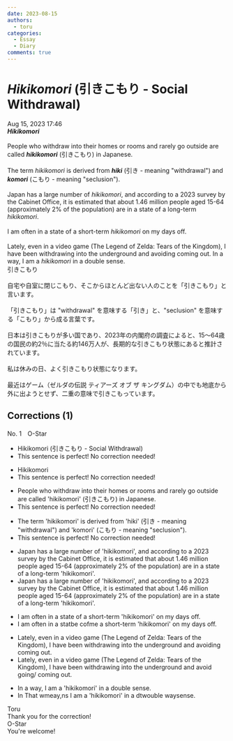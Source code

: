 ```yaml
---
date: 2023-08-15
authors:
  - toru
categories:
  - Essay
  - Diary
comments: true
---
```


# <strong><em>Hikikomori</strong></em> (引きこもり - Social Withdrawal)
<div class="date">Aug 15, 2023 17:46</div>
<div id="post"><div id="body_show_ori">
<strong><em>Hikikomori</strong></em><br/><br/>People who withdraw into their homes or rooms and rarely go outside are called <strong><em>hikikomori</em></strong> (引きこもり) in Japanese.<br/><br/>The term <em>hikikomori</em> is derived from <strong><em>hiki</em></strong> (引き - meaning "withdrawal") and <strong><em>komori</em></strong> (こもり - meaning "seclusion").<br/><br/>Japan has a large number of <em>hikikomori</em>, and according to a 2023 survey by the Cabinet Office, it is estimated that about 1.46 million people aged 15-64 (approximately 2% of the population) are in a state of a long-term <em>hikikomori</em>.<br/><br/>I am often in a state of a short-term <em>hikikomori</em> on my days off.<br/><br/>Lately, even in a video game (The Legend of Zelda: Tears of the Kingdom), I have been withdrawing into the underground and avoiding coming out. In a way, I am a <em>hikikomori</em> in a double sense.
</div></div>

<!-- more -->

<div id="post_ja"><div id="body_show_mo">
引きこもり<br/><br/>自宅や自室に閉じこもり、そこからほとんど出ない人のことを「引きこもり」と言います。<br/><br/>「引きこもり」は "withdrawal" を意味する「引き」と、"seclusion" を意味する「こもり」から成る言葉です。<br/><br/>日本は引きこもりが多い国であり、2023年の内閣府の調査によると、15～64歳の国民の約2％に当たる約146万人が、長期的な引きこもり状態にあると推計されています。<br/><br/>私は休みの日、よく引きこもり状態になります。<br/><br/>最近はゲーム（ゼルダの伝説 ティアーズ オブ ザ キングダム）の中でも地底から外に出ようとせず、二重の意味で引きこもっています。
</div></div>

## Corrections (1)
<div id="block"><div class="first_name"> No. 1　<span class="just_name">O-Star</span></div><div id="block2">
<ul class="correction_field">
<li class="incorrect">Hikikomori (引きこもり - Social Withdrawal)</li>
<li class="corrected perfect">This sentence is perfect! No correction needed!</li>
</ul>
<ul class="correction_field">
<li class="incorrect">Hikikomori</li>
<li class="corrected perfect">This sentence is perfect! No correction needed!</li>
</ul>
<ul class="correction_field">
<li class="incorrect">People who withdraw into their homes or rooms and rarely go outside are called 'hikikomori' (引きこもり) in Japanese.</li>
<li class="corrected perfect">This sentence is perfect! No correction needed!</li>
</ul>
<ul class="correction_field">
<li class="incorrect">The term 'hikikomori' is derived from 'hiki' (引き - meaning "withdrawal") and 'komori' (こもり - meaning "seclusion").</li>
<li class="corrected perfect">This sentence is perfect! No correction needed!</li>
</ul>
<ul class="correction_field">
<li class="incorrect">Japan has a large number of 'hikikomori', and according to a 2023 survey by the Cabinet Office, it is estimated that about 1.46 million people aged 15-64 (approximately 2% of the population) are in a state of a long-term 'hikikomori'.</li>
<li class="corrected correct">
Japan has a large number of 'hikikomori', and according to a 2023 survey by the Cabinet Office, it is estimated that about 1.46 million people aged 15-64 (approximately 2% of the population) are <span class="f_gray"><span class="sline">in a state of a </span></span>long-term 'hikikomori'.
</li>
</ul>
<ul class="correction_field">
<li class="incorrect">I am often in a state of a short-term 'hikikomori' on my days off.</li>
<li class="corrected correct">
I <span class="f_gray"><span class="sline">am </span></span>often <span class="f_gray"><span class="sline">in a stat</span></span><span class="f_red">b</span>e<span class="f_gray"><span class="sline"> </span></span><span class="f_red">c</span>o<span class="f_gray"><span class="sline">f</span></span><span class="f_red">me</span> a short-term 'hikikomori' on my days off.
</li>
</ul>
<ul class="correction_field">
<li class="incorrect">Lately, even in a video game (The Legend of Zelda: Tears of the Kingdom), I have been withdrawing into the underground and avoiding coming out.</li>
<li class="corrected correct">
Lately, even in a video game (The Legend of Zelda: Tears of the Kingdom), I have been withdrawing into the underground and avoid<span class="f_red"> go</span>ing<span class="f_red">/</span><span class="f_gray"><span class="sline"> </span></span>coming out.
</li>
</ul>
<ul class="correction_field">
<li class="incorrect">In a way, I am a 'hikikomori' in a double sense.</li>
<li class="corrected correct">
<span class="f_gray"><span class="sline">In </span></span><span class="f_red">Th</span>a<span class="f_red">t</span> <span class="f_gray"><span class="sline">w</span></span><span class="f_red">me</span>a<span class="f_gray"><span class="sline">y,</span></span><span class="f_red">ns</span> I am a 'hikikomori' in <span class="f_gray"><span class="sline">a d</span></span><span class="f_red">tw</span>o<span class="f_gray"><span class="sline">uble</span></span> <span class="f_red">way</span>s<span class="f_gray"><span class="sline">ense</span></span>.<span class="f_red"> </span>
</li>
</ul>
</div><div class="name"><span class="just_name">Toru</span><br>
Thank you for the correction!
</div>
<div class="name"><span class="just_name">O-Star</span><br>
You're welcome!
</div>
</div>
